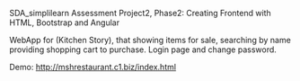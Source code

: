 SDA_simplilearn Assessment Project2, Phase2: Creating Frontend with HTML, Bootstrap and Angular

WebApp for (Kitchen Story),  that showing items for sale, searching by name providing shopping cart to purchase.
Login page and change password.

Demo:
http://mshrestaurant.c1.biz/index.html

